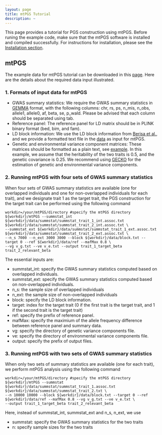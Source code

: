 ```yaml
---
layout: page
title: mtPGS Tutorial
description: ~
---
```

This page provides a tutorial for PGS construction using mtPGS. Before runing the example code, make sure that the mtPGS software is installed and compiled successfully. For instructions for installation, please see the [Installation section](https://xuchang0201.github.io/mtPGS/documentation/02_installation.html).

## mtPGS
The example data for mtPGS tutorial can be downloaded in this [page](https://xuchang0201.github.io/mtPGS/documentation/03_data.html). Here are the details about the required data input illustrated. 
### 1. Formats of input data for mtPGS
* GWAS summary statistics: We require the GWAS summary statistics in [GEMMA](https://github.com/genetics-statistics/GEMMA) format, with the following columns: chr, rs, ps, n_mis, n_obs, allele1, allele0, af, beta, se, p_wald. Please be advised that each column should be separated using tab. 
* Reference panel: The reference panel for LD matrix should be in PLINK binary format (bed, bim, and fam).
* LD block information: We use the LD block information from [Berisa et al.](https://www.ncbi.nlm.nih.gov/pmc/articles/PMC4731402/), and we provide a formatted text file in the [data](https://github.com/xuchang0201/mtPGS/tree/main/data) as input for mtPGS.
* Genetic and environmental variance component matrices: These matrices should be formatted as a plain text, see [example](https://github.com/xuchang0201/mtPGS/blob/main/data/v_g.txt). In this example, we assume that the heritability of the two traits is 0.5, and the genetic covariance is 0.25. We recommend using [GECKO](https://github.com/borangao/GECKO) for the estimation of genetic and environmental variance components.

### 2. Running mtPGS with four sets of GWAS summary statistics
When four sets of GWAS summary statistics are available (one for overlapped individuals and one for non-overlapped individuals for each trait), and we designate trait 1 as the target trait, the PGS construction for the target trait can be performed using the following command
```
workdir=/your/mtPGS/directory #specify the mtPGS directory
${workdir}/mtPGS --summstat_int ${workdir}/data/summstat/summstat_trait_1_int.assoc.txt ${workdir}/data/summstat/summstat_trait_2_int.assoc.txt \
--summstat_ext ${workdir}/data/summstat/summstat_trait_1_ext.assoc.txt ${workdir}/data/summstat/summstat_trait_2_ext.assoc.txt \
--n_s 7000 --n_ext 3000 3000 --block ${workdir}/data/block.txt --target 0 --ref ${workdir}/data/ref --mafMax 0.8 \
--vg v_g.txt --ve v_e.txt --output trait_1_target_beta trait_2_relevant_beta
```
The essential inputs are:
- summstat_int: specify the GWAS summary statistics computed based on overlapped individuals.
- summstat_ext: specify the GWAS summary statistics computed based on non-overlapped individuals.
- n_s: the sample size of overlapped individuals
- n_ext: the sample size of non-overlapped individuals
- block: specify the LD block information.
- target: index for the target trait (0 if the first trait is the target trait, and 1 if the second trait is the target trait)
- ref: specify the prefix of reference panel.
- mafMax: specify the maximium of the allele frequency difference between reference panel and summary data.
- vg: specify the directory of genetic variance components file.
- ve: specify the directory of environmental variance components file.
- output: specify the prefix of output files.

### 3. Running mtPGS with two sets of GWAS summary statistics
When only two sets of summary statistics are available (one for each trait), we perform mtPGS analysis using the following command
```
workdir=/your/mtPGS/directory #specify the mtPGS directory
${workdir}/mtPGS --summstat ${workdir}/data/summstat/summstat_trait_1.assoc.txt ${workdir}/data/summstat/summstat_trait_2.txt \
--n 10000 10000 --block ${workdir}/data/block.txt --target 0 --ref ${workdir}/data/ref --mafMax 0.8 --vg v_g.txt --ve v_e.txt \
--output trait_1_target_beta trait_2_relevant_beta
```
Here, instead of summstat_int, summstat_ext and n_s, n_ext, we use
- summstat: specify the GWAS summary statistics for the two traits
- n: specify sample sizes for the two traits
